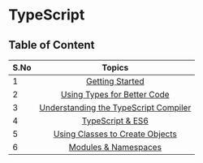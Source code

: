 # TypeScript

## Table of Content

| S.No |                                        Topics                                         |
|------|:-------------------------------------------------------------------------------------:|
| 1    |                       [Getting Started](./1.Getting-Started.md)                       |
| 2    |           [Using Types for Better Code](./2.Using-Types-for-Better-Code.md)           |
| 3    | [Understanding the TypeScript Compiler](./3.Understanding-the-TypeScript-Compiler.md) |
| 4    |                     [TypeScript & ES6](./4.TypeScript-and-ES6.md)                     |
| 5    |       [Using Classes to Create Objects](./5.Using-Classes-to-Create-Objects.md)       |
| 6    |                 [Modules & Namespaces](./6.Modules-and-Namespaces.md)                 |

